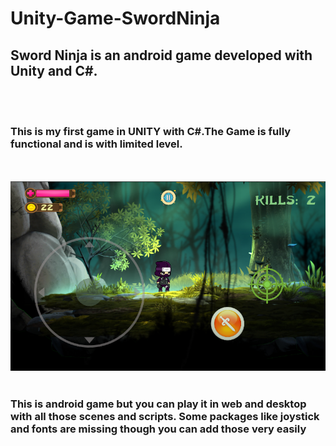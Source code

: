 # Unity-Game-SwordNinja
<h2>Sword Ninja is an android game developed with Unity and C#.</h2>
<br><br>
<h3>This is my first game in UNITY with C#.The Game is fully functional and is with limited level.</h3>
<br><br>
<img src="img/Screenshot1.png">
<br><br>
<h3>This is android game but you can play it in web and desktop with all those scenes and scripts. Some packages like joystick and fonts are missing though you can add those very easily</h3>
